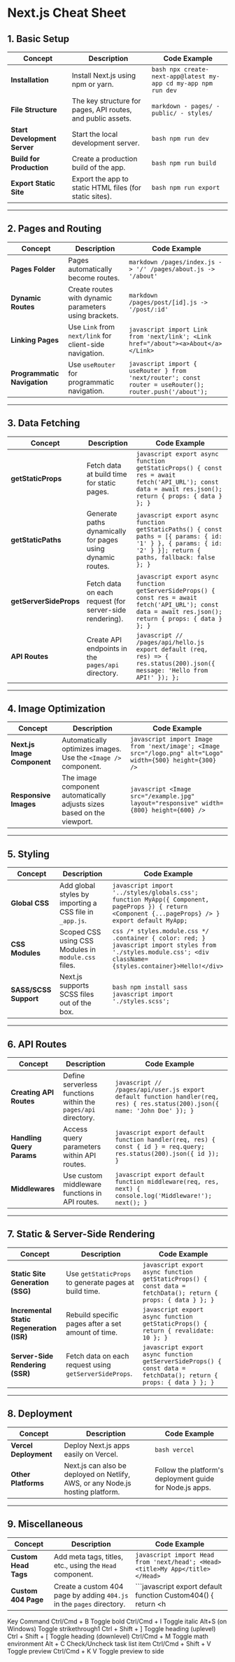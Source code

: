 # Next.js Cheat Sheet

## 1. **Basic Setup**

| Concept          | Description                                      | Code Example                                             |
|------------------|--------------------------------------------------|----------------------------------------------------------|
| **Installation** | Install Next.js using npm or yarn.               | ```bash npx create-next-app@latest my-app cd my-app npm run dev ``` |
| **File Structure** | The key structure for pages, API routes, and public assets. | ```markdown - pages/ - public/ - styles/ ``` |
| **Start Development Server** | Start the local development server.    | ```bash npm run dev ``` |
| **Build for Production** | Create a production build of the app.      | ```bash npm run build ``` |
| **Export Static Site** | Export the app to static HTML files (for static sites). | ```bash npm run export ``` |

---

## 2. **Pages and Routing**

| Concept          | Description                                      | Code Example                                             |
|------------------|--------------------------------------------------|----------------------------------------------------------|
| **Pages Folder** | Pages automatically become routes.               | ```markdown /pages/index.js -> '/' /pages/about.js -> '/about' ``` |
| **Dynamic Routes** | Create routes with dynamic parameters using brackets. | ```markdown /pages/post/[id].js -> '/post/:id' ``` |
| **Linking Pages** | Use `Link` from `next/link` for client-side navigation. | ```javascript import Link from 'next/link'; <Link href="/about"><a>About</a></Link> ``` |
| **Programmatic Navigation** | Use `useRouter` for programmatic navigation. | ```javascript import { useRouter } from 'next/router'; const router = useRouter(); router.push('/about'); ``` |

---

## 3. **Data Fetching**

| Concept              | Description                                      | Code Example                                             |
|----------------------|--------------------------------------------------|----------------------------------------------------------|
| **getStaticProps**    | Fetch data at build time for static pages.       | ```javascript export async function getStaticProps() { const res = await fetch('API_URL'); const data = await res.json(); return { props: { data } }; } ``` |
| **getStaticPaths**    | Generate paths dynamically for pages using dynamic routes. | ```javascript export async function getStaticPaths() { const paths = [{ params: { id: '1' } }, { params: { id: '2' } }]; return { paths, fallback: false }; } ``` |
| **getServerSideProps** | Fetch data on each request (for server-side rendering). | ```javascript export async function getServerSideProps() { const res = await fetch('API_URL'); const data = await res.json(); return { props: { data } }; } ``` |
| **API Routes**       | Create API endpoints in the `pages/api` directory. | ```javascript // /pages/api/hello.js export default (req, res) => { res.status(200).json({ message: 'Hello from API!' }); }; ``` |

---

## 4. **Image Optimization**

| Concept          | Description                                      | Code Example                                             |
|------------------|--------------------------------------------------|----------------------------------------------------------|
| **Next.js Image Component** | Automatically optimizes images. Use the `<Image />` component. | ```javascript import Image from 'next/image'; <Image src="/logo.png" alt="Logo" width={500} height={300} /> ``` |
| **Responsive Images** | The image component automatically adjusts sizes based on the viewport. | ```javascript <Image src="/example.jpg" layout="responsive" width={800} height={600} /> ``` |

---

## 5. **Styling**

| Concept          | Description                                      | Code Example                                             |
|------------------|--------------------------------------------------|----------------------------------------------------------|
| **Global CSS**   | Add global styles by importing a CSS file in `_app.js`. | ```javascript import '../styles/globals.css'; function MyApp({ Component, pageProps }) { return <Component {...pageProps} /> } export default MyApp; ``` |
| **CSS Modules**  | Scoped CSS using CSS Modules in `module.css` files. | ```css /* styles.module.css */ .container { color: red; } ``` ```javascript import styles from './styles.module.css'; <div className={styles.container}>Hello!</div> ``` |
| **SASS/SCSS Support** | Next.js supports SCSS files out of the box.   | ```bash npm install sass ``` ```javascript import './styles.scss'; ``` |

---

## 6. **API Routes**

| Concept          | Description                                      | Code Example                                             |
|------------------|--------------------------------------------------|----------------------------------------------------------|
| **Creating API Routes** | Define serverless functions within the `pages/api` directory. | ```javascript // /pages/api/user.js export default function handler(req, res) { res.status(200).json({ name: 'John Doe' }); } ``` |
| **Handling Query Params** | Access query parameters within API routes. | ```javascript export default function handler(req, res) { const { id } = req.query; res.status(200).json({ id }); } ``` |
| **Middlewares**  | Use custom middleware functions in API routes.    | ```javascript export default function middleware(req, res, next) { console.log('Middleware!'); next(); } ``` |

---

## 7. **Static & Server-Side Rendering**

| Concept              | Description                                      | Code Example                                             |
|----------------------|--------------------------------------------------|----------------------------------------------------------|
| **Static Site Generation (SSG)** | Use `getStaticProps` to generate pages at build time. | ```javascript export async function getStaticProps() { const data = fetchData(); return { props: { data } }; } ``` |
| **Incremental Static Regeneration (ISR)** | Rebuild specific pages after a set amount of time. | ```javascript export async function getStaticProps() { return { revalidate: 10 }; } ``` |
| **Server-Side Rendering (SSR)** | Fetch data on each request using `getServerSideProps`. | ```javascript export async function getServerSideProps() { const data = fetchData(); return { props: { data } }; } ``` |

---

## 8. **Deployment**

| Concept          | Description                                      | Code Example                                             |
|------------------|--------------------------------------------------|----------------------------------------------------------|
| **Vercel Deployment** | Deploy Next.js apps easily on Vercel.          | ```bash vercel ``` |
| **Other Platforms** | Next.js can also be deployed on Netlify, AWS, or any Node.js hosting platform. | Follow the platform's deployment guide for Node.js apps. |

---

## 9. **Miscellaneous**

| Concept              | Description                                      | Code Example                                             |
|----------------------|--------------------------------------------------|----------------------------------------------------------|
| **Custom Head Tags**  | Add meta tags, titles, etc., using the `Head` component. | ```javascript import Head from 'next/head'; <Head><title>My App</title></Head> ``` |
| **Custom 404 Page**   | Create a custom 404 page by adding `404.js` in the `pages` directory. | ```javascript export default function Custom404() { return <h


Key Command
Ctrl/Cmd + B Toggle bold
Ctrl/Cmd + I Toggle italic
Alt+S (on Windows) Toggle strikethrough1
Ctrl + Shift + ] Toggle heading (uplevel)
Ctrl + Shift + [ Toggle heading (downlevel)
Ctrl/Cmd + M Toggle math environment
Alt + C Check/Uncheck task list item
Ctrl/Cmd + Shift + V Toggle preview
Ctrl/Cmd + K V Toggle preview to side
